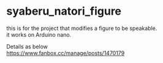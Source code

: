 # syaberu_natori_figure
  
this is for the project that modifies a figure to be speakable.  
it works on Arduino nano.  

Details as below  
https://www.fanbox.cc/manage/posts/1470179
